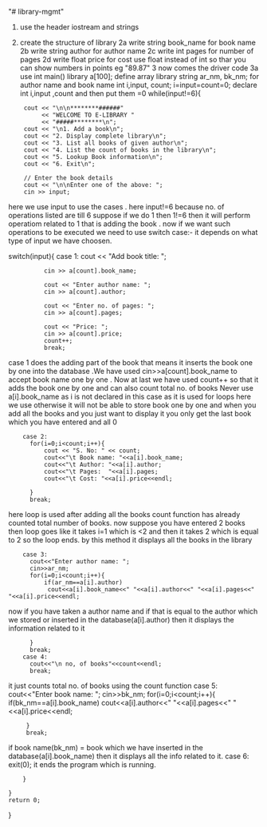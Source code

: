 "# library-mgmt" 
1. use the header iostream and strings
2. create the structure of library
2a write string book_name for book name
2b write string author for author name
2c write int pages  for number of pages
2d write float price for cost use float instead of int so thar you can show numbers in points eg "89.87"
3 now comes the driver code
3a use int main()
    library a[100];
define array library
string ar_nm, bk_nm;
for author name and book name
int i,input, count;
    i=input=count=0;
declare int i,input ,count and then put them =0 
while(input!=6){
        
        cout << "\n\n********######"
             << "WELCOME TO E-LIBRARY "
             << "#####********\n";
        cout << "\n1. Add a book\n";
        cout << "2. Display complete library\n";
        cout << "3. List all books of given author\n";
        cout << "4. List the count of books in the library\n";
        cout << "5. Lookup Book information\n";
        cout << "6. Exit\n";
 
        // Enter the book details
        cout << "\n\nEnter one of the above: ";
        cin >> input;
here we use input to use the cases . here input!=6 because no. of operations listed are till 6 suppose if we do 1 then 1!=6 then it will perform operatiom related to 1 that is adding the book .
now if we want such operations to be executed we need to use switch case:-
  it depends on what type of input we have choosen.
  
switch(input){
        case 1:
              cout << "Add book title: ";
          
              cin >> a[count].book_name;
              
              cout << "Enter author name: ";
              cin >> a[count].author;
              
              cout << "Enter no. of pages: ";
              cin >> a[count].pages;
              
              cout << "Price: ";
              cin >> a[count].price;
              count++;
              break;
  case 1 does the adding part of the book  that means it inserts the book one by one into the database .We have used cin>>a[count].book_name to accept book name one by one . Now at last we have used count++ so that it adds the book one by one and can also count total no. of books
 Never use a[i].book_name as i is not declared in this case as it is used for loops here we use otherwise it will not be able to store book one by one and when you add all the books and you just want to display it you only get the last book which you have entered and all 0
            
              
        case 2:
          for(i=0;i<count;i++){
              cout << "S. No: " << count;
              cout<<"\t Book name: "<<a[i].book_name;
              cout<<"\t Author: "<<a[i].author;
              cout<<"\t Pages:  "<<a[i].pages;
              cout<<"\t Cost: "<<a[i].price<<endl;
              
          }
          break;
          
 here loop is used after adding all the books count function has already counted total number of books. now suppose you have entered 2 books then loop goes like it takes i=1 which is <2  and then it takes 2 which is equal to 2 so the loop ends. by this method it displays all the books in the library
 
        case 3:
          cout<<"Enter author name: ";
          cin>>ar_nm;
          for(i=0;i<count;i++){
              if(ar_nm==a[i].author)
               cout<<a[i].book_name<<" "<<a[i].author<<" "<<a[i].pages<<" "<<a[i].price<<endl;
 now if you have taken a author name and if that is equal to the author which we stored or inserted in the database(a[i].author) then it displays the information related to it
               
          }
          break;
        case 4:
          cout<<"\n no, of books"<<count<<endl;
          break;
 it just counts total no. of books using the count function
        case 5:
         cout<<"Enter book name: ";
         cin>>bk_nm;
         for(i=0;i<count;i++){
             if(bk_nm==a[i].book_name)
               cout<<a[i].author<<" "<<a[i].pages<<" "<<a[i].price<<endl;
           
         }
         break;
 if book name(bk_nm) = book  which we have inserted in the database(a[i].book_name) then it displays all the info related to it.
        case 6:
          exit(0);
    it ends the program which is running.
          
          
          
          
              
            
        }
 
    }
    return 0;
    
    
}

    
  

